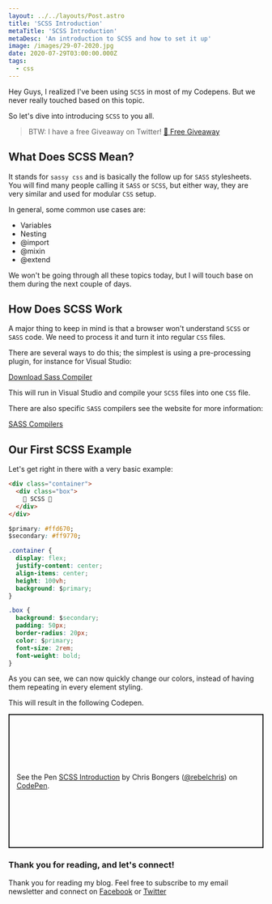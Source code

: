 ```yaml
---
layout: ../../layouts/Post.astro
title: 'SCSS Introduction'
metaTitle: 'SCSS Introduction'
metaDesc: 'An introduction to SCSS and how to set it up'
image: /images/29-07-2020.jpg
date: 2020-07-29T03:00:00.000Z
tags:
  - css
---
```


Hey Guys, I realized I've been using `SCSS` in most of my Codepens. But we never really touched based on this topic.

So let's dive into introducing `SCSS` to you all.

> BTW: I have a free Giveaway on Twitter! [🚨 Free Giveaway](https://twitter.com/DailyDevTips1/status/1287735721298726912)

## What Does SCSS Mean?

It stands for `sassy css` and is basically the follow up for `SASS` stylesheets. You will find many people calling it `SASS` or `SCSS`, but either way, they are very similar and used for modular `CSS` setup.

In general, some common use cases are:

- Variables
- Nesting
- @import
- @mixin
- @extend

We won't be going through all these topics today, but I will touch base on them during the next couple of days.

## How Does SCSS Work

A major thing to keep in mind is that a browser won't understand `SCSS` or `SASS` code. We need to process it and turn it into regular `CSS` files.

There are several ways to do this; the simplest is using a pre-processing plugin, for instance for Visual Studio:

[Download Sass Compiler](https://marketplace.visualstudio.com/items?itemName=ritwickdey.live-sass)

This will run in Visual Studio and compile your `SCSS` files into one `CSS` file.

There are also specific `SASS` compilers see the website for more information:

[SASS Compilers](https://sass-lang.com/install)

## Our First SCSS Example

Let's get right in there with a very basic example:

```html
<div class="container">
  <div class="box">
    🤩 SCSS 🤩
  </div>
</div>
```

```css
$primary: #ffd670;
$secondary: #ff9770;

.container {
  display: flex;
  justify-content: center;
  align-items: center;
  height: 100vh;
  background: $primary;
}

.box {
  background: $secondary;
  padding: 50px;
  border-radius: 20px;
  color: $primary;
  font-size: 2rem;
  font-weight: bold;
}
```

As you can see, we can now quickly change our colors, instead of having them repeating in every element styling.

This will result in the following Codepen.

<p class="codepen" data-height="265" data-theme-id="dark" data-default-tab="css,result" data-user="rebelchris" data-slug-hash="OJMYxoZ" style="height: 265px; box-sizing: border-box; display: flex; align-items: center; justify-content: center; border: 2px solid; margin: 1em 0; padding: 1em;" data-pen-title="SCSS Introduction">
  <span>See the Pen <a href="https://codepen.io/rebelchris/pen/OJMYxoZ">
  SCSS Introduction</a> by Chris Bongers (<a href="https://codepen.io/rebelchris">@rebelchris</a>)
  on <a href="https://codepen.io">CodePen</a>.</span>
</p>
<script async src="https://static.codepen.io/assets/embed/ei.js"></script>

### Thank you for reading, and let's connect!

Thank you for reading my blog. Feel free to subscribe to my email newsletter and connect on [Facebook](https://www.facebook.com/DailyDevTipsBlog) or [Twitter](https://twitter.com/DailyDevTips1)
